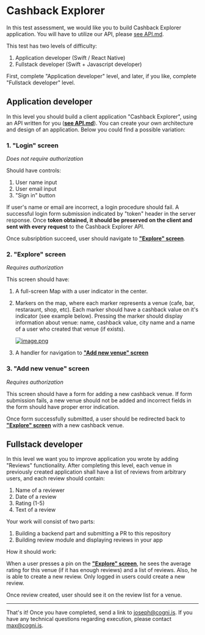 # Cashback Explorer

In this test assessment, we would like you to build Cashback Explorer application. You will have to utilize our API, please [see API.md](./API.md).

This test has two levels of difficulty:

1. Application developer (Swift / React Native)
2. Fullstack developer (Swift + Javascript developer)

First, complete "Application developer" level, and later, if you like, complete "Fullstack developer" level.

## Application developer

In this level you should build a client application "Cashback Explorer", using an API written for you (**[see API.md](./API.md)**). You can create your own architecture and design of an application. Below you could find a possible variation:

### <a id="login-screen"></a>1. "Login" screen

*Does not require authorization*

Should have controls:

1. User name input
2. User email input
3. "Sign in" button

If user's name or email are incorrect, a login procedure should fail. A successful login form submission indicated by "token" header in the server response. Once **token obtained, it should be preserved on the client and sent with every request** to the Cashback Explorer API.

Once subsripbtion succeed, user should navigate to **["Explore" screen](#explore-screen)**.

### <a id="explore-screen"></a>2. "Explore" screen

*Requires authorization*

This screen should have:

1. A full-screen Map with a user indicator in the center.
2. Markers on the map, where each marker represents a venue (cafe, bar, restaraunt, shop, etc). Each marker should have a cashback value on it's indicator (see example below). Pressing the marker should display information about venue: name, cashback value, city name and a name of a user who created that venue (if exists).

   [![image.png](https://s15.postimg.cc/4gy3joy97/image.png)](https://postimg.cc/image/68r2elhlz/)

3. A handler for navigation to **["Add new venue" screen](#add-new-venue-screen)**

### <a id="add-new-venue-screen"></a>3. "Add new venue" screen

*Requires authorization*

This screen should have a form for adding a new cashback venue. If form submission fails, a new venue should not be added and incorrect fields in the form should have proper error indication.

Once form successfully submitted, a user should be redirected back to **["Explore" screen](#explore-screen)** with a new cashback venue.

## Fullstack developer

In this level we want you to improve application you wrote by adding "Reviews" functionality. After completing this level, each venue in previously created application shall have a list of reviews from arbitrary users, and each review should contain:

1. Name of a reviewer
2. Date of a review
3. Rating (1-5)
4. Text of a review

Your work will consist of two parts:

1. Building a backend part and submitting a PR to this repository
2. Building review module and displaying reviews in your app

How it should work:

When a user presses a pin on the **["Explore" screen](#explore-screen)**, he sees the average rating for this venue (if it has enough reviews) and a list of reviews. Also, he is able to create a new review. Only logged in users could create a new review.

Once review created, user should see it on the review list for a venue.

---

That's it! Once you have completed, send a link to joseph@cogni.is. If you have any technical questions regarding execution, please contact max@cogni.is.

